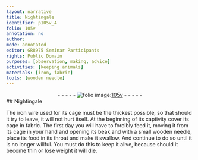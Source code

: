 ```yaml
---
layout: narrative
title: Nightingale
identifier: p105v_4
folio: 105v
annotation: no
author:
mode: annotated
editor: GR8975 Seminar Participants
rights: Public Domain
purposes: [observation, making, advice]
activities: [keeping animals]
materials: [iron, fabric]
tools: [wooden needle]
---
```


 <div class="folio" align="center">- - - - - <a href="http://gallica.bnf.fr/ark:/12148/btv1b10500001g/f216.image" target="_blank"><img src="https://cu-mkp.github.io/GR8975-edition/assets/photo-icon.png" alt="folio image: " style="display:inline-block; margin-bottom:-3px;"/>105v</a> - - - - - </div>    
## <span class="animal">Nightingale</span>

 
<span class="activity"></span>The <span class="material">iron</span> wire used for its cage must be the thickest possible, so that should it try to leave, it will not hurt itself. At the beginning of its captivity cover its cage in <span class="material">fabric</span>. The first day you will have to forcibly feed it, moving it from its cage in your hand and opening its beak and with a small <span class="tool">wooden needle</span>, place its food in its throat and make it swallow. And continue to do so until it is no longer willful. You must do this to keep it alive, because should it become thin or lose weight it will die.
 